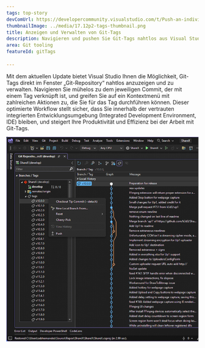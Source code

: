 ```yaml
---
tags: top-story
devComUrl: https://developercommunity.visualstudio.com/t/Push-an-individual-tag-from-Visual-Studi/1332043
thumbnailImage: ../media/17.12p2-tags-thumbnail.png
title: Anzeigen und Verwalten von Git-Tags
description: Navigieren und pushen Sie Git-Tags nahtlos aus Visual Studio.
area: Git tooling
featureId: gitTags

---
```



Mit dem aktuellen Update bietet Visual Studio Ihnen die Möglichkeit, Git-Tags direkt im Fenster „Git-Repository“ nahtlos anzuzeigen und zu verwalten. Navigieren Sie mühelos zu dem jeweiligen Commit, der mit einem Tag verknüpft ist, und greifen Sie auf ein Kontextmenü mit zahlreichen Aktionen zu, die Sie für das Tag durchführen können. Dieser optimierte Workflow stellt sicher, dass Sie innerhalb der vertrauten integrierten Entwicklungsumgebung (Integrated Development Environment, IDE) bleiben, und steigert Ihre Produktivität und Effizienz bei der Arbeit mit Git-Tags.

![Git-mv-Benachrichtigung](../media/17.12p2-tags.png)

